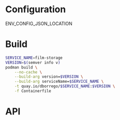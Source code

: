 # Configuration
ENV_CONFIG_JSON_LOCATION


# Build
```zsh
SERVICE_NAME=film-storage
VERSION=$(semver info v)
podman build \
    --no-cache \
    --build-arg version=$VERSION \
    --build-arg serviceName=$SERVICE_NAME \
    -t quay.io/dborrego/$SERVICE_NAME:$VERSION \
    -f Containerfile
```

# API

